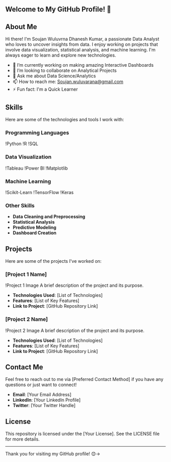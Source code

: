 ## Welcome to My GitHub Profile! 👋



## About Me

Hi there! I'm Soujan Wuluvrna Dhanesh Kumar, a passionate Data Analyst who loves to uncover insights from data. I enjoy working on projects that involve data visualization, statistical analysis, and machine learning. I'm always eager to learn and explore new technologies.

- 🔭 I’m currently working on making amazing Interactive Dashboards
- 👯 I’m looking to collaborate on Analytical Projects
- 💬 Ask me about Data Science/Analytics
- 📫 How to reach me: Soujan.wuluvarana@gmail.com
- ⚡ Fun fact: I'm a Quick Learner

## Skills

Here are some of the technologies and tools I work with:

### Programming Languages
!Python !R !SQL

### Data Visualization
!Tableau !Power BI !Matplotlib

### Machine Learning
!Scikit-Learn !TensorFlow !Keras

### Other Skills
- **Data Cleaning and Preprocessing**
- **Statistical Analysis**
- **Predictive Modeling**
- **Dashboard Creation**

## Projects

Here are some of the projects I've worked on:

### [Project 1 Name]
!Project 1 Image
A brief description of the project and its purpose.

- **Technologies Used**: [List of Technologies]
- **Features**: [List of Key Features]
- **Link to Project**: [GitHub Repository Link]

### [Project 2 Name]
!Project 2 Image
A brief description of the project and its purpose.

- **Technologies Used**: [List of Technologies]
- **Features**: [List of Key Features]
- **Link to Project**: [GitHub Repository Link]

## Contact Me

Feel free to reach out to me via [Preferred Contact Method] if you have any questions or just want to connect!

- **Email**: [Your Email Address]
- **LinkedIn**: [Your LinkedIn Profile]
- **Twitter**: [Your Twitter Handle]

## License

This repository is licensed under the [Your License]. See the LICENSE file for more details.

---

Thank you for visiting my GitHub profile! 😊->
